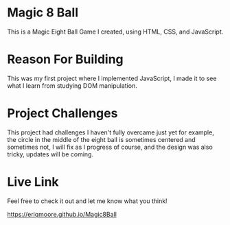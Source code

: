 # Magic 8 Ball

This is a Magic Eight Ball Game I created, using HTML, CSS, and JavaScript.

# Reason For Building

This was my first project where I implemented JavaScript, I made it to see what I learn from studying DOM manipulation.

# Project Challenges

This project had challenges I haven't fully overcame just yet for example, the circle in the middle of the eight ball is sometimes centered and sometimes not, 
I will fix as I progress of course, and the design was also tricky, updates will be coming.

# Live Link

Feel free to check it out and let me know what you think!

https://eriqmoore.github.io/Magic8Ball

